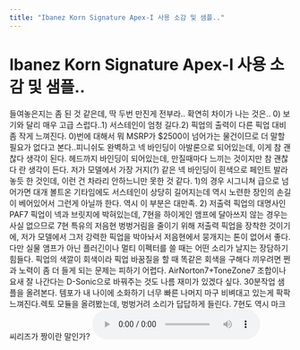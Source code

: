 ```yaml
---
title: "Ibanez Korn Signature Apex-I 사용 소감 및 샘플.."
---
```

# Ibanez Korn Signature Apex-I 사용 소감 및 샘플..

들여놓은지는 좀 된 것 같은데, 딱 두번 만진게 전부라..
확연히 차이가 나는 것은..
0) 보기와 달리 매우 고급 스럽다..1) 서스테인이 엄청 길다.2) 픽업의 출력이 다른 픽업 대비 좀 작게 느껴진다.
0)번에 대해서 뭐 MSRP가 $2500이 넘어가는 물건이므로 더 말할 필요가 없다고 본다..피니쉬도 완벽하고 넥 바인딩이 아발론으로 되어있는데, 이게 참 괜찮다 생각이 된다. 헤드까지 바인딩이 되어있는데, 만질때마다 느끼는 것이지만 참 괜찮다 란 생각이 든다. 저가 모델에서 가장 거지(?) 같은 넥 바인딩이 흰색으로 페인트 발라놓듯 한 것인데, 이런 건 차라리 안하느니만 못한 것 같다. 
1)의 경우 시그니쳐 급으로 넘어가면 대개 볼트온 기타임에도 서스테인이 상당히 길어지는데 역시 노련한 장인의 손길이 베어있어서 그런게 아닐까 한다. 역시 이 부분은 대만족.
2) 저출력 픽업의 대명사인 PAF7 픽업이 넥과 브릿지에 박혀있는데, 7현을 하이게인 앰프에 달아쓰지 않는 경우는 사실 없으므로 7현 특유의 저음현 벙벙거림을 줄이기 위해 저출력 픽업을 장착한 것이기에, 저가 모델에서 그저 강력한 픽업을 박아놔서 저음현에서 뭉개지는 톤이 없어서 좋다. 다만 실물 앰프가 아닌 플러긴이나 멀티 이펙터를 쓸 때는 어떤 소리가 날지는 장담하기 힘들다. 픽업의 색깔이 회색이라 픽업 바꿈질을 할 때 똑같은 회색을 구해다 끼우려면 쩐과 노력이 좀 더 들게 되는 문제는 피하기 어렵다.
AirNorton7+ToneZone7 조합이나 요새 잘 나간다는 D-Sonic으로 바꿔주는 것도 나름 재미가 있겠다 싶다. 
30분작업 샘플을 올려본다. 템포가 내 나이에 소화하기 너무 빠른 나머지 마구 비벼대고 있는게 팍팍 느껴진다.렉토 모듈을 올려봤는데, 벙벙거려 소리가 답답하게 들린다. 7현도 역시 마크씨리즈가 짱이란 말인가?
![audio](/assets/images/a24d8c44521214f1856932671f5fed4a.mp3)



